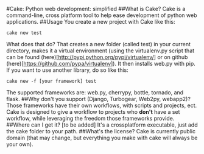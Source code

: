 #Cake: Python web development: simplified
##What is Cake?
Cake is a command-line, cross platform tool to help ease development of python web applications.
##Usage
You create a new project with Cake like this:
```
cake new test
```
What does that do? That creates a new folder (called test) in your current  directory, makes it a virtual environment (using the virtualenv.py script that can be found (here)[http://pypi.python.org/pypi/virtualenv/] or on github (here)[https://github.com/pypa/virtualenv]). It then installs web.py with pip. If you want to use another library, do so like this:
```
cake new -f [your framework] test
```
The supported frameworks are: web.py, cherrypy, bottle, tornado, and flask.
##Why don't you support (Django, Turbogear, Web2py, webapp2)?
Those frameworks have their own workflows, with scripts and projects, ect. Cake is designed to give a workflow to projects who **don't** have a set workflow, while leveraging the freedom those frameworks provide.
##Where can I get it?
[to be added] It's a crossplatform executable, just add the cake folder to your path.
##What's the license?
Cake is currently public domain (that may change, but everything you make with cake will always be your own).
